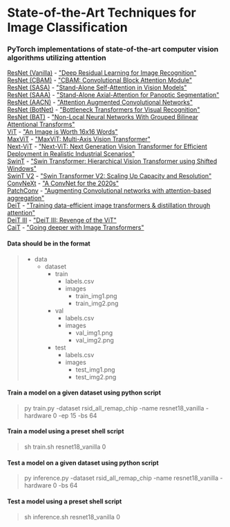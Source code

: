 # State-of-the-Art Techniques for Image Classification

### PyTorch implementations of state-of-the-art computer vision algorithms utilizing attention

[ResNet (Vanilla)](https://github.com/tescala2/sota_classification/blob/main/models/resnet/vanilla.py) - ["Deep Residual Learning for Image Recognition"](https://arxiv.org/abs/1512.03385) \
[ResNet (CBAM)](https://github.com/tescala2/sota_classification/blob/main/models/resnet/cbam.py) - ["CBAM: Convolutional Block Attention Module"](https://arxiv.org/abs/1807.06521) \
[ResNet (SASA)](https://github.com/tescala2/sota_classification/blob/main/models/resnet/sasa.py) - ["Stand-Alone Self-Attention in Vision Models"](https://arxiv.org/abs/1906.05909v1) \
[ResNet (SAAA)](https://github.com/tescala2/sota_classification/blob/main/models/resnet/saaa.py) - ["Stand-Alone Axial-Attention for Panoptic Segmentation"](https://arxiv.org/abs/2003.07853) \
[ResNet (AACN)](https://github.com/tescala2/sota_classification/blob/main/models/resnet/aacn.py) - ["Attention Augmented Convolutional Networks"](https://arxiv.org/abs/1904.09925) \
[ResNet (BotNet)](https://github.com/tescala2/sota_classification/blob/main/models/resnet/botnet.py) - ["Bottleneck Transformers for Visual Recognition"](https://arxiv.org/abs/2101.11605) \
[ResNet (BAT)](https://github.com/tescala2/sota_classification/blob/main/models/resnet/bat.py) - ["Non-Local Neural Networks With Grouped Bilinear Attentional Transforms"](http://openaccess.thecvf.com/content_CVPR_2020/html/Chi_Non-Local_Neural_Networks_With_Grouped_Bilinear_Attentional_Transforms_CVPR_2020_paper.html) \
[ViT](https://github.com/tescala2/sota_classification/blob/main/models/transformers/vit.py) - ["An Image is Worth 16x16 Words"](https://arxiv.org/abs/2010.11929) \
[MaxViT](https://github.com/tescala2/sota_classification/blob/main/models/transformers/maxvit.py) - ["MaxViT: Multi-Axis Vision Transformer"](https://arxiv.org/abs/2204.01697) \
[Next-ViT](https://github.com/tescala2/sota_classification/blob/main/models/transformers/nextvit.py) - ["Next-ViT: Next Generation Vision Transformer for Efficient Deployment in Realistic Industrial Scenarios"](https://arxiv.org/abs/2207.05501) \
[SwinT](https://github.com/tescala2/sota_classification/blob/main/models/transformers/swint.py) - ["Swin Transformer: Hierarchical Vision Transformer using Shifted Windows"](https://arxiv.org/abs/2103.14030) \
[SwinT V2](https://github.com/tescala2/sota_classification/blob/main/models/transformers/swint.py) - ["Swin Transformer V2: Scaling Up Capacity and Resolution"](https://arxiv.org/abs/2111.09883) \
[ConvNeXt](https://github.com/tescala2/sota_classification/blob/main/models/convnext.py) - ["A ConvNet for the 2020s"](https://arxiv.org/abs/2201.03545) \
[PatchConv](https://github.com/tescala2/sota_classification/blob/main/models/patchconv.py) - ["Augmenting Convolutional networks with attention-based aggregation"](https://arxiv.org/abs/2112.13692) \
[DeiT](https://github.com/tescala2/sota_classification/blob/main/models/transformers/deit.py) - ["Training data-efficient image transformers & distillation through attention"](https://arxiv.org/abs/2012.12877) \
[DeiT III](https://github.com/tescala2/sota_classification/blob/main/models/transformers/deit_ls.py) - ["DeiT III: Revenge of the ViT"](https://arxiv.org/pdf/2204.07118.pdf) \
[CaiT](https://github.com/tescala2/sota_classification/blob/main/models/transformers/cait.py) - ["Going deeper with Image Transformers"](https://arxiv.org/abs/2103.17239)


#### Data should be in the format
>  - data
>    - dataset
>      - train
>        - labels.csv
>        - images
>          - train_img1.png
>          - train_img2.png
>      - val
>        - labels.csv
>        - images
>          - val_img1.png
>          - val_img2.png
>      - test
>        - labels.csv
>        - images
>          - test_img1.png
>          - test_img2.png


#### Train a model on a given dataset using python script
> py train.py -dataset rsid_all_remap_chip -name resnet18_vanilla -hardware 0 -ep 15 -bs 64

#### Train a model using a preset shell script
> sh train.sh resnet18_vanilla 0

#### Test a model on a given dataset using python script
> py inference.py -dataset rsid_all_remap_chip -name resnet18_vanilla -hardware 0 -bs 64

#### Test a model using a preset shell script
> sh inference.sh resnet18_vanilla 0